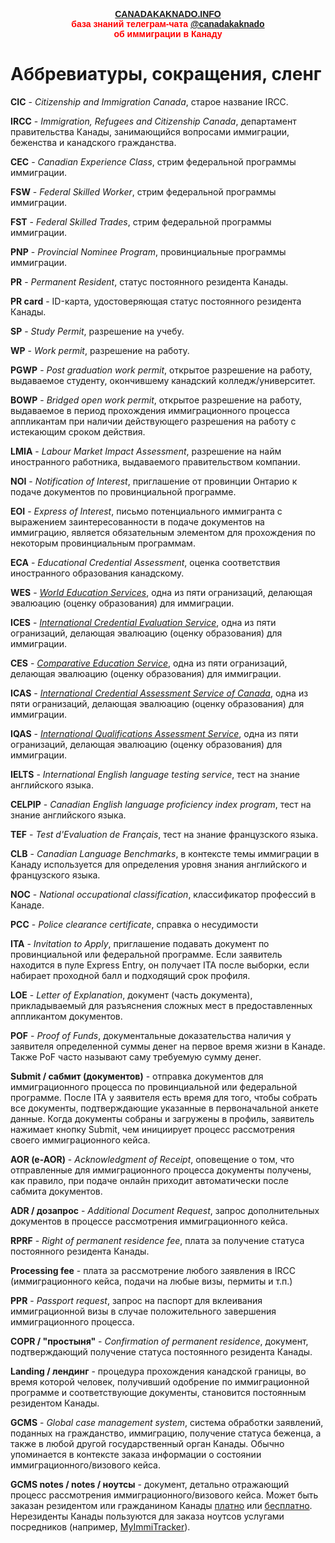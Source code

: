 <p style="color:red; font-family:arial; font-weight:800; text-align:center; font-size:1em; "><a href="https://canadakaknado.info">CANADAKAKNADO.INFO</a><br>база знаний телеграм-чата <a href="https://t.me/canadakaknado">@canadakaknado</a><br>об иммиграции в Канаду</p>

# __Аббревиатуры, сокращения, сленг__

__CIC__ - _Citizenship and Immigration Canada_, старое название IRCC.

__IRCC__ - _Immigration, Refugees and Citizenship Canada_, департамент правительства Канады, занимающийся вопросами иммиграции, беженства и канадского гражданства.

__CEC__ - _Canadian Experience Class_, стрим федеральной программы иммиграции.

__FSW__ - _Federal Skilled Worker_, стрим федеральной программы иммиграции.

__FST__ - _Federal Skilled Trades_, стрим федеральной программы иммиграции.

__PNP__ - _Provincial Nominee Program_, провинциальные программы иммиграции.

__PR__ - _Permanent Resident_, статус постоянного резидента Канады.

__PR card__ - ID-карта, удостоверяющая статус постоянного резидента Канады.

__SP__ - _Study Permit_, разрешение на учебу.

__WP__ - _Work permit_, разрешение на работу.

__PGWP__ - _Post graduation work permit_, открытое разрешение на работу, выдаваемое студенту, окончившему канадский колледж/университет.

__BOWP__ - _Bridged open work permit_, открытое разрешение на работу, выдаваемое в период прохождения иммиграционного процесса аппликантам при наличии действующего разрешения на работу с истекающим сроком действия.

__LMIA__ - _Labour Market Impact Assessment_, разрешение на найм иностранного работника, выдаваемого правительством компании.

__NOI__ - _Notification of Interest_, приглашение от провинции Онтарио к подаче документов по провинциальной программе.

__EOI__ - _Express of Interest_, письмо потенциального иммигранта с выражением заинтересованности в подаче документов на иммиграцию, является обязательным элементом для прохождения по некоторым провинциальным программам.

__ECA__ -  _Educational Credential Assessment_, оценка соответствия иностранного образования канадскому.

__WES__ - [_World Education Services_](http://www.wes.org/fswp), одна из пяти огранизаций, делающая эвалюацию (оценку образования) для иммиграции. 

__ICES__ - [_International Credential Evaluation Service_](http://www.bcit.ca/ices/eca), одна из пяти огранизаций, делающая эвалюацию (оценку образования) для иммиграции. 

__CES__ - [_Comparative Education Service_](http://www.learn.utoronto.ca/ces), одна из пяти огранизаций, делающая эвалюацию (оценку образования) для иммиграции. 

__ICAS__ - [_International Credential Assessment Service of Canada_](http://www.icascanada.ca/fsw), одна из пяти огранизаций, делающая эвалюацию (оценку образования) для иммиграции. 

__IQAS__ - [_International Qualifications Assessment Service_](https://www.alberta.ca/iqas-immigration.aspx), одна из пяти огранизаций, делающая эвалюацию (оценку образования) для иммиграции. 

__IELTS__ - _International English language testing service_, тест на знание английского языка.

__CELPIP__ - _Canadian English language proficiency index program_, тест на знание английского языка.

__TEF__ - _Test d'Evaluation de Français_, тест на знание французского языка.

__CLB__ - _Canadian Language Benchmarks_, в контексте темы иммиграции в Канаду используется для определения уровня знания английского и французского языка.

__NOC__ - _National occupational classification_, классификатор профессий в Канаде.

__PCC__ - _Police clearance certificate_, справка о несудимости

__ITA__ - _Invitation to Apply_, приглашение подавать документ по провинциальной или федеральной программе. Если заявитель находится в пуле Express Entry, он получает ITA после выборки, если набирает проходной балл и подходящий срок профиля. 

__LOE__ - _Letter of Explanation_, документ (часть документа), прикладываемый для разъяснения сложных мест в предоставленных аппликантом документов.

__POF__ - _Proof of Funds_, документальные доказательства наличия у заявителя определенной суммы денег на первое время жизни в Канаде. Также PoF часто называют саму требуемую сумму денег.

__Submit / сабмит (документов)__ - отправка документов для иммиграционного процесса по провинциальной или федеральной программе. После ITA у заявителя есть время для того, чтобы собрать все документы, подтверждающие указанные в первоначальной анкете данные. Когда документы собраны и загружены в профиль, заявитель нажимает кнопку Submit, чем инициирует процесс рассмотрения своего иммиграционного кейса.  

__AOR (e-AOR)__ - _Acknowledgment of Receipt_, оповещение о том, что отправленные для иммиграционного процесса документы получены, как правило, при подаче онлайн приходит автоматически после сабмита документов. 

__ADR / дозапрос__ - _Additional Document Request_, запрос дополнительных документов в процессе рассмотрения иммиграционного кейса.

__RPRF__ - _Right of permanent residence fee_, плата за получение статуса постоянного резидента Канады.

__Processing fee__ - плата за рассмотрение любого заявления в IRCC (иммиграционного кейса, подачи на любые визы, пермиты и т.п.)

__PPR__ - _Passport request_, запрос на паспорт для вклеивания иммиграционной визы в случае положительного завершения иммиграционного процесса.

__COPR / "простыня"__ - _Confirmation of permanent residence_, документ, подтверждающий получение статуса постоянного резидента Канады.

__Landing / лендинг__ - процедура прохождения канадской границы, во время которой человек, получивший одобрение по иммиграционной программе и соответствующие документы, становится постоянным резидентом Канады.

__GCMS__ - _Global case management system_, система обработки заявлений, поданных на гражданство, иммиграцию, получение статуса беженца, а также в любой другой государственный орган Канады. Обычно упоминается в контексте заказа информации о состоянии иммиграционного/визового кейса.

__GCMS notes / notes / ноутсы__ - документ, детально отражающий процесс рассмотрения иммиграционного/визового кейса. Может быть заказан резидентом или гражданином Канады [платно](https://www.canada.ca/en/immigration-refugees-citizenship/corporate/transparency/access-information-privacy/requests-information-act.html) или [бесплатно](https://www.canada.ca/en/immigration-refugees-citizenship/corporate/transparency/access-information-privacy/request-privacy-act.html). Нерезиденты Канады пользуются для заказа ноутсов услугами посредников (например, [MyImmiTracker](https://myimmitracker.com/)).
